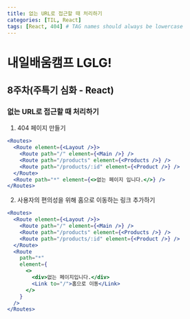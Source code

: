 ```yaml
---
title: 없는 URL로 접근할 때 처리하기
categories: [TIL, React]
tags: [React, 404] # TAG names should always be lowercase
---
```


# 내일배움캠프 LGLG!

## 8주차(주특기 심화 - React)

### 없는 URL로 접근할 때 처리하기

1. 404 페이지 만들기
```jsx
<Routes>
  <Route element={<Layout />}>
    <Route path="/" element={<Main />} />
    <Route path="/products" element={<Products />} />
    <Route path="/products/:id" element={<Product />} />
  </Route>
  <Route path="*" element={<>없는 페이지 입니다.</>} />
</Routes>
```

2. 사용자의 편의성을 위해 홈으로 이동하는 링크 추가하기
```jsx
<Routes>
  <Route element={<Layout />}>
    <Route path="/" element={<Main />} />
    <Route path="/products" element={<Products />} />
    <Route path="/products/:id" element={<Product />} />
  </Route>
  <Route
    path="*"
    element={
      <>
        <div>없는 페이지입니다.</div>
        <Link to="/">홈으로 이동</Link>
      </>
    }
  />
</Routes>
```

